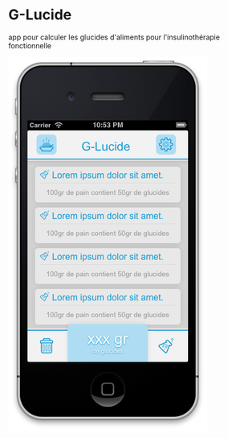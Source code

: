 G-Lucide
========

app pour calculer les glucides d'aliments pour l'insulinothérapie fonctionnelle

![ScreenShot](https://github.com/boluge/G-Lucide/blob/master/G-Lucide.png)